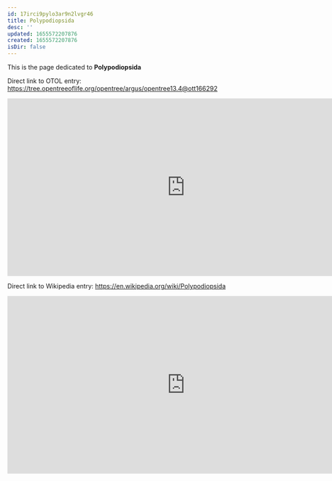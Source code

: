 ```yaml
---
id: 17irci9pylo3ar9n2lvgr46
title: Polypodiopsida
desc: ''
updated: 1655572207876
created: 1655572207876
isDir: false
---
```

This is the page dedicated to **Polypodiopsida**


Direct link to OTOL entry: https://tree.opentreeoflife.org/opentree/argus/opentree13.4@ott166292



<html>
    <body>
    <iframe src="https://tree.opentreeoflife.org/opentree/argus/opentree13.4@ott166292"
    width="800" height="400" frameborder="0" allowfullscreen> </iframe>
    </body>
</html>
    


Direct link to Wikipedia entry: https://en.wikipedia.org/wiki/Polypodiopsida



<html>
    <body>
    <iframe src="https://en.wikipedia.org/wiki/Polypodiopsida"
    width="800" height="400" frameborder="0" allowfullscreen> </iframe>
    </body>
</html>
    
